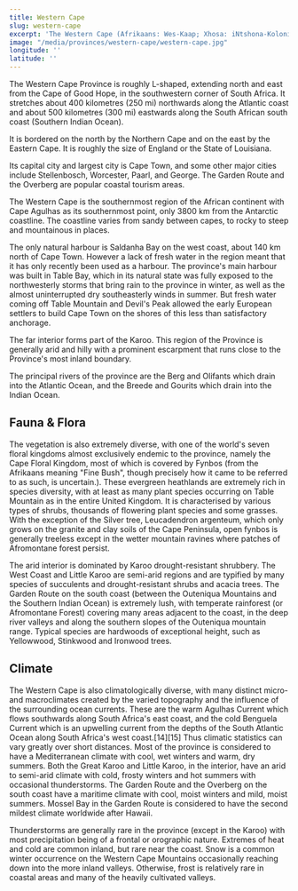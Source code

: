 ```yaml
---
title: Western Cape
slug: western-cape
excerpt: 'The Western Cape (Afrikaans: Wes-Kaap; Xhosa: iNtshona-Koloni) is a province of South Africa, situated on the south-western coast of the country. It is the fourth largest of the nine provinces and the third most populated.  About two-thirds of these inhabitants live in the metropolitan area of Cape Town, which is also the provincial capital. The Western Cape was created in 1994 from part of the former Cape Province.'
image: "/media/provinces/western-cape/western-cape.jpg"
longitude: ''
latitude: ''
---
```

The Western Cape Province is roughly L-shaped, extending north and east from the Cape of Good Hope, in the southwestern corner of South Africa. It stretches about 400 kilometres (250 mi) northwards along the Atlantic coast and about 500 kilometres (300 mi) eastwards along the South African south coast (Southern Indian Ocean). 

It is bordered on the north by the Northern Cape and on the east by the Eastern Cape. It is roughly the size of England or the State of Louisiana. 

Its capital city and largest city is Cape Town, and some other major cities include Stellenbosch, Worcester, Paarl, and George. The Garden Route and the Overberg are popular coastal tourism areas.

The Western Cape is the southernmost region of the African continent with Cape Agulhas as its southernmost point, only 3800 km from the Antarctic coastline. The coastline varies from sandy between capes, to rocky to steep and mountainous in places. 

The only natural harbour is Saldanha Bay on the west coast, about 140 km north of Cape Town. However a lack of fresh water in the region meant that it has only recently been used as a harbour. The province's main harbour was built in Table Bay, which in its natural state was fully exposed to the northwesterly storms that bring rain to the province in winter, as well as the almost uninterrupted dry southeasterly winds in summer. But fresh water coming off Table Mountain and Devil's Peak allowed the early European settlers to build Cape Town on the shores of this less than satisfactory anchorage.

The far interior forms part of the Karoo. This region of the Province is generally arid and hilly with a prominent escarpment that runs close to the Province's most inland boundary.

The principal rivers of the province are the Berg and Olifants which drain into the Atlantic Ocean, and the Breede and Gourits which drain into the Indian Ocean.

## Fauna &amp; Flora

The vegetation is also extremely diverse, with one of the world's seven floral kingdoms almost exclusively endemic to the province, namely the Cape Floral Kingdom, most of which is covered by Fynbos (from the Afrikaans meaning "Fine Bush", though precisely how it came to be referred to as such, is uncertain.). These evergreen heathlands are extremely rich in species diversity, with at least as many plant species occurring on Table Mountain as in the entire United Kingdom. It is characterised by various types of shrubs, thousands of flowering plant species and some grasses. With the exception of the Silver tree, Leucadendron argenteum, which only grows on the granite and clay soils of the Cape Peninsula, open fynbos is generally treeless except in the wetter mountain ravines where patches of Afromontane forest persist.

The arid interior is dominated by Karoo drought-resistant shrubbery. The West Coast and Little Karoo are semi-arid regions and are typified by many species of succulents and drought-resistant shrubs and acacia trees. The Garden Route on the south coast (between the Outeniqua Mountains and the Southern Indian Ocean) is extremely lush, with temperate rainforest (or Afromontane Forest) covering many areas adjacent to the coast, in the deep river valleys and along the southern slopes of the Outeniqua mountain range. Typical species are hardwoods of exceptional height, such as Yellowwood, Stinkwood and Ironwood trees.

## Climate	

The Western Cape is also climatologically diverse, with many distinct micro- and macroclimates created by the varied topography and the influence of the surrounding ocean currents. These are the warm Agulhas Current which flows southwards along South Africa's east coast, and the cold Benguela Current which is an upwelling current from the depths of the South Atlantic Ocean along South Africa's west coast.[14][15] Thus climatic statistics can vary greatly over short distances. Most of the province is considered to have a Mediterranean climate with cool, wet winters and warm, dry summers. Both the Great Karoo and Little Karoo, in the interior, have an arid to semi-arid climate with cold, frosty winters and hot summers with occasional thunderstorms. The Garden Route and the Overberg on the south coast have a maritime climate with cool, moist winters and mild, moist summers. Mossel Bay in the Garden Route is considered to have the second mildest climate worldwide after Hawaii.

Thunderstorms are generally rare in the province (except in the Karoo) with most precipitation being of a frontal or orographic nature. Extremes of heat and cold are common inland, but rare near the coast. Snow is a common winter occurrence on the Western Cape Mountains occasionally reaching down into the more inland valleys. Otherwise, frost is relatively rare in coastal areas and many of the heavily cultivated valleys.
